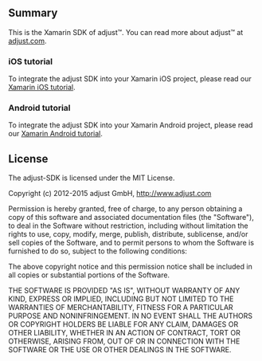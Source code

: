 ## Summary

This is the Xamarin SDK of adjust™. You can read more about adjust™ at
[adjust.com].

### iOS tutorial

To integrate the adjust SDK into your Xamarin iOS project, please read our [Xamarin iOS tutorial][xamarin_ios].

### Android tutorial

To integrate the adjust SDK into your Xamarin Android project, please read our [Xamarin Android tutorial][xamarin_android].

[adjust.com]: http://adjust.com
[xamarin_ios]: https://github.com/adjust/xamarin_sdk/blob/submodules/doc/xamarin_ios.md
[xamarin_android]: https://github.com/adjust/xamarin_sdk/blob/submodules/doc/xamarin_android.md

## License

The adjust-SDK is licensed under the MIT License.

Copyright (c) 2012-2015 adjust GmbH,
http://www.adjust.com

Permission is hereby granted, free of charge, to any person obtaining a copy of
this software and associated documentation files (the "Software"), to deal in
the Software without restriction, including without limitation the rights to
use, copy, modify, merge, publish, distribute, sublicense, and/or sell copies
of the Software, and to permit persons to whom the Software is furnished to do
so, subject to the following conditions:

The above copyright notice and this permission notice shall be included in all
copies or substantial portions of the Software.

THE SOFTWARE IS PROVIDED "AS IS", WITHOUT WARRANTY OF ANY KIND, EXPRESS OR
IMPLIED, INCLUDING BUT NOT LIMITED TO THE WARRANTIES OF MERCHANTABILITY,
FITNESS FOR A PARTICULAR PURPOSE AND NONINFRINGEMENT. IN NO EVENT SHALL THE
AUTHORS OR COPYRIGHT HOLDERS BE LIABLE FOR ANY CLAIM, DAMAGES OR OTHER
LIABILITY, WHETHER IN AN ACTION OF CONTRACT, TORT OR OTHERWISE, ARISING FROM,
OUT OF OR IN CONNECTION WITH THE SOFTWARE OR THE USE OR OTHER DEALINGS IN THE
SOFTWARE.
